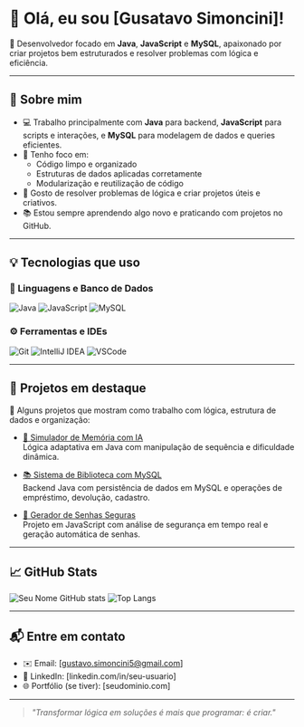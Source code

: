 # 👋 Olá, eu sou [Gusatavo Simoncini]!

🎯 Desenvolvedor focado em **Java**, **JavaScript** e **MySQL**, apaixonado por criar projetos bem estruturados e resolver problemas com lógica e eficiência.

---

## 🧠 Sobre mim

- 💻 Trabalho principalmente com **Java** para backend, **JavaScript** para scripts e interações, e **MySQL** para modelagem de dados e queries eficientes.
- 🚀 Tenho foco em:
  - Código limpo e organizado
  - Estruturas de dados aplicadas corretamente
  - Modularização e reutilização de código
- 🧠 Gosto de resolver problemas de lógica e criar projetos úteis e criativos.
- 📚 Estou sempre aprendendo algo novo e praticando com projetos no GitHub.

---

## 💡 Tecnologias que uso

### 🧱 Linguagens e Banco de Dados
![Java](https://img.shields.io/badge/Java-ED8B00?style=for-the-badge&logo=java&logoColor=white)
![JavaScript](https://img.shields.io/badge/JavaScript-F7DF1E?style=for-the-badge&logo=javascript&logoColor=black)
![MySQL](https://img.shields.io/badge/MySQL-00758F?style=for-the-badge&logo=mysql&logoColor=white)

### ⚙️ Ferramentas e IDEs
![Git](https://img.shields.io/badge/Git-F05032?style=for-the-badge&logo=git&logoColor=white)
![IntelliJ IDEA](https://img.shields.io/badge/IDE-IntelliJIDEA-blue?style=for-the-badge&logo=intellijidea)
![VSCode](https://img.shields.io/badge/Editor-VSCode-007ACC?style=for-the-badge&logo=visual-studio-code&logoColor=white)

---

## 📂 Projetos em destaque

🌟 Alguns projetos que mostram como trabalho com lógica, estrutura de dados e organização:

- [🧠 Simulador de Memória com IA](https://github.com/seu-usuario/simulador-memoria)  
  Lógica adaptativa em Java com manipulação de sequência e dificuldade dinâmica.

- [📚 Sistema de Biblioteca com MySQL](https://github.com/seu-usuario/sistema-biblioteca)  
  Backend Java com persistência de dados em MySQL e operações de empréstimo, devolução, cadastro.

- [🔐 Gerador de Senhas Seguras](https://github.com/seu-usuario/gerador-senhas)  
  Projeto em JavaScript com análise de segurança em tempo real e geração automática de senhas.

---

## 📈 GitHub Stats

![Seu Nome GitHub stats](https://github-readme-stats.vercel.app/api?username=seu-usuario&show_icons=true&theme=tokyonight)
![Top Langs](https://github-readme-stats.vercel.app/api/top-langs/?username=seu-usuario&layout=compact&theme=tokyonight)

---

## 📬 Entre em contato

- ✉️ Email: [gustavo.simoncini5@gmail.com]  
- 💼 LinkedIn: [linkedin.com/in/seu-usuario]  
- 🌐 Portfólio (se tiver): [seudominio.com]

---

> _"Transformar lógica em soluções é mais que programar: é criar."_  
